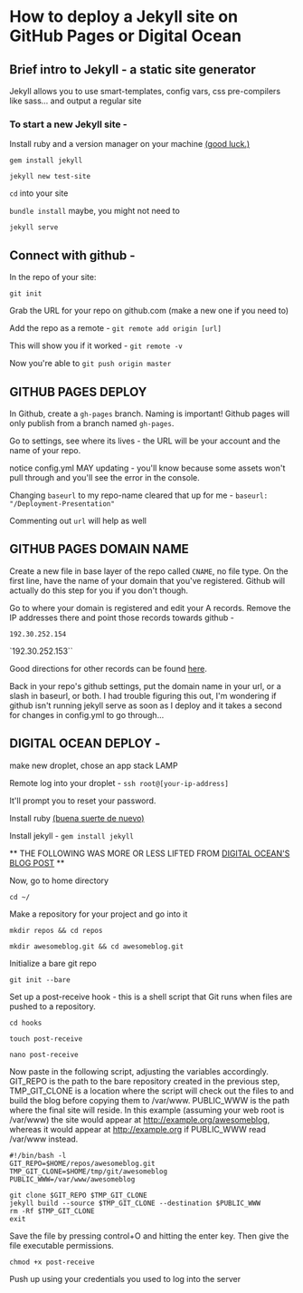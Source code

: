 # How to deploy a Jekyll site on GitHub Pages or Digital Ocean

## Brief intro to Jekyll - a static site generator
Jekyll allows you to use smart-templates, config vars, css pre-compilers like sass... and output a regular site

### To start a new Jekyll site -
Install ruby and a version manager on your machine [(good luck.)](https://gorails.com/setup/osx/10.11-el-capitan)

`gem install jekyll`

`jekyll new test-site`

`cd` into your site

`bundle install` maybe, you might not need to

`jekyll serve`

## Connect with github -
In the repo of your site:

`git init`

Grab the URL for your repo on github.com (make a new one if you need to)

Add the repo as a remote - `git remote add origin [url]`

This will show you if it worked - `git remote -v`

Now you're able to `git push origin master`

## GITHUB PAGES DEPLOY
In Github, create a `gh-pages` branch. Naming is important! Github pages will only publish from a branch named `gh-pages`.

Go to settings, see where its lives - the URL will be your account and the name of your repo.

notice config.yml MAY updating - you'll know because some assets won't pull through and you'll see the error in the console.

Changing `baseurl` to my repo-name cleared that up for me -
`baseurl: "/Deployment-Presentation"`

Commenting out `url` will help as well

## GITHUB PAGES DOMAIN NAME

Create a new file in base layer of the repo called `CNAME`, no file type. On the first line, have the name of your domain that you've registered. Github will actually do this step for you if you don't though.

Go to where your domain is registered and edit your A records. Remove the IP addresses there and point those records towards github -

`192.30.252.154`

`192.30.252.153``

Good directions for other records can be found [here](https://help.github.com/articles/setting-up-an-apex-domain/).

Back in your repo's github settings, put the domain name in your url, or a slash in baseurl, or both. I had trouble figuring this out, I'm wondering if github isn't running jekyll serve as soon as I deploy and it takes a second for changes in config.yml to go through...

## DIGITAL OCEAN DEPLOY -

make new droplet, chose an app stack LAMP

Remote log into your droplet - `ssh root@[your-ip-address]`

It'll prompt you to reset your password.

Install ruby [(buena suerte de nuevo)](https://gorails.com/setup/ubuntu/14.04)

Install jekyll - `gem install jekyll`

** THE FOLLOWING WAS MORE OR LESS LIFTED FROM [DIGITAL OCEAN'S BLOG POST](https://www.digitalocean.com/community/tutorials/how-to-deploy-jekyll-blogs-with-git) **

Now, go to home directory

`cd ~/`

Make a repository for your project and go into it

`mkdir repos && cd repos`

`mkdir awesomeblog.git && cd awesomeblog.git`

Initialize a bare git repo

`git init --bare`

Set up a post-receive hook - this is a shell script that Git runs when files are pushed to a repository.

`cd hooks`

`touch post-receive`

`nano post-receive`

Now paste in the following script, adjusting the variables accordingly. GIT_REPO is the path to the bare repository created in the previous step, TMP_GIT_CLONE is a location where the script will check out the files to and build the blog before copying them to /var/www. PUBLIC_WWW is the path where the final site will reside. In this example (assuming your web root is /var/www) the site would appear at http://example.org/awesomeblog, whereas it would appear at http://example.org if PUBLIC_WWW read /var/www instead.

```
#!/bin/bash -l
GIT_REPO=$HOME/repos/awesomeblog.git
TMP_GIT_CLONE=$HOME/tmp/git/awesomeblog
PUBLIC_WWW=/var/www/awesomeblog

git clone $GIT_REPO $TMP_GIT_CLONE
jekyll build --source $TMP_GIT_CLONE --destination $PUBLIC_WWW
rm -Rf $TMP_GIT_CLONE
exit
```

Save the file by pressing control+O and hitting the enter key. Then give the file executable permissions.

`chmod +x post-receive`

Push up using your credentials you used to log into the server
